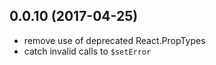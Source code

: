 ## 0.0.10 (2017-04-25)

* remove use of deprecated React.PropTypes
* catch invalid calls to `$setError`
